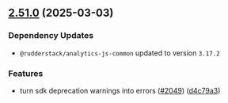## [2.51.0](https://github.com/rudderlabs/rudder-sdk-js/compare/rudder-sdk-js@2.50.1...rudder-sdk-js@2.51.0) (2025-03-03)

### Dependency Updates

* `@rudderstack/analytics-js-common` updated to version `3.17.2`

### Features

* turn sdk deprecation warnings into errors ([#2049](https://github.com/rudderlabs/rudder-sdk-js/issues/2049)) ([d4c79a3](https://github.com/rudderlabs/rudder-sdk-js/commit/d4c79a3d1cd444c1e330944ec402c7922e40ce90))

